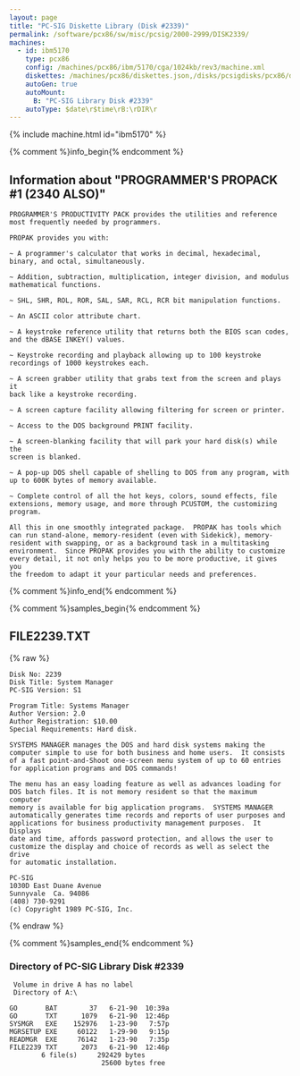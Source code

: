 ```yaml
---
layout: page
title: "PC-SIG Diskette Library (Disk #2339)"
permalink: /software/pcx86/sw/misc/pcsig/2000-2999/DISK2339/
machines:
  - id: ibm5170
    type: pcx86
    config: /machines/pcx86/ibm/5170/cga/1024kb/rev3/machine.xml
    diskettes: /machines/pcx86/diskettes.json,/disks/pcsigdisks/pcx86/diskettes.json
    autoGen: true
    autoMount:
      B: "PC-SIG Library Disk #2339"
    autoType: $date\r$time\rB:\rDIR\r
---
```


{% include machine.html id="ibm5170" %}

{% comment %}info_begin{% endcomment %}

## Information about "PROGRAMMER'S PROPACK #1 (2340 ALSO)"

    PROGRAMMER'S PRODUCTIVITY PACK provides the utilities and reference
    most frequently needed by programmers.
    
    PROPAK provides you with:
    
    ~ A programmer's calculator that works in decimal, hexadecimal,
    binary, and octal, simultaneously.
    
    ~ Addition, subtraction, multiplication, integer division, and modulus
    mathematical functions.
    
    ~ SHL, SHR, ROL, ROR, SAL, SAR, RCL, RCR bit manipulation functions.
    
    ~ An ASCII color attribute chart.
    
    ~ A keystroke reference utility that returns both the BIOS scan codes,
    and the dBASE INKEY() values.
    
    ~ Keystroke recording and playback allowing up to 100 keystroke
    recordings of 1000 keystrokes each.
    
    ~ A screen grabber utility that grabs text from the screen and plays it
    back like a keystroke recording.
    
    ~ A screen capture facility allowing filtering for screen or printer.
    
    ~ Access to the DOS background PRINT facility.
    
    ~ A screen-blanking facility that will park your hard disk(s) while the
    screen is blanked.
    
    ~ A pop-up DOS shell capable of shelling to DOS from any program, with
    up to 600K bytes of memory available.
    
    ~ Complete control of all the hot keys, colors, sound effects, file
    extensions, memory usage, and more through PCUSTOM, the customizing
    program.
    
    All this in one smoothly integrated package.  PROPAK has tools which
    can run stand-alone, memory-resident (even with Sidekick), memory-
    resident with swapping, or as a background task in a multitasking
    environment.  Since PROPAK provides you with the ability to customize
    every detail, it not only helps you to be more productive, it gives you
    the freedom to adapt it your particular needs and preferences.
{% comment %}info_end{% endcomment %}

{% comment %}samples_begin{% endcomment %}

## FILE2239.TXT

{% raw %}
```
Disk No: 2239                                                           
Disk Title: System Manager                                              
PC-SIG Version: S1                                                      
                                                                        
Program Title: Systems Manager                                          
Author Version: 2.0                                                     
Author Registration: $10.00                                             
Special Requirements: Hard disk.                                        
                                                                        
SYSTEMS MANAGER manages the DOS and hard disk systems making the        
computer simple to use for both business and home users.  It consists   
of a fast point-and-Shoot one-screen menu system of up to 60 entries    
for application programs and DOS commands!                              
                                                                        
The menu has an easy loading feature as well as advances loading for    
DOS batch files. It is not memory resident so that the maximum computer 
memory is available for big application programs.  SYSTEMS MANAGER      
automatically generates time records and reports of user purposes and   
applications for business productivity management purposes.  It Displays
date and time, affords password protection, and allows the user to      
customize the display and choice of records as well as select the drive 
for automatic installation.                                             
                                                                        
PC-SIG                                                                  
1030D East Duane Avenue                                                 
Sunnyvale  Ca. 94086                                                    
(408) 730-9291                                                          
(c) Copyright 1989 PC-SIG, Inc.                                         
```
{% endraw %}

{% comment %}samples_end{% endcomment %}

### Directory of PC-SIG Library Disk #2339

     Volume in drive A has no label
     Directory of A:\

    GO       BAT        37   6-21-90  10:39a
    GO       TXT      1079   6-21-90  12:46p
    SYSMGR   EXE    152976   1-23-90   7:57p
    MGRSETUP EXE     60122   1-29-90   9:15p
    READMGR  EXE     76142   1-23-90   7:35p
    FILE2239 TXT      2073   6-21-90  12:46p
            6 file(s)     292429 bytes
                           25600 bytes free
